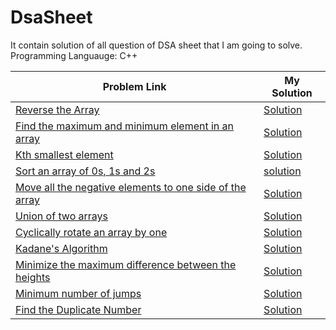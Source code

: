 # DsaSheet
It contain solution of all question of DSA sheet that I am going to solve.
Programming Languauge: C++




| Problem Link  | My Solution |
| ------------- | ------------- |
| [Reverse the Array](https://www.geeksforgeeks.org/write-a-program-to-reverse-an-array-or-string/)  | [Solution](https://github.com/sneha-baser/DsaSheet/blob/main/ReverseArray.cpp)  |
| [Find the maximum and minimum element in an array](https://www.geeksforgeeks.org/maximum-and-minimum-in-an-array/)| [Solution](https://github.com/sneha-baser/DsaSheet/blob/main/ReverseArray.cpp)  |
|[Kth smallest element](https://practice.geeksforgeeks.org/problems/kth-smallest-element5635/1)|[Solution](https://github.com/sneha-baser/DsaSheet/blob/main/KthSmallestElement.cpp)|
|[Sort an array of 0s, 1s and 2s](https://practice.geeksforgeeks.org/problems/sort-an-array-of-0s-1s-and-2s4231/1)|[solution](https://github.com/sneha-baser/DsaSheet/blob/main/Sort%20an%20array%20of%200s%2C%201s%20and%202s.cpp)|
|[Move all the negative elements to one side of the array](https://www.geeksforgeeks.org/move-negative-numbers-beginning-positive-end-constant-extra-space/)|[Solution](https://github.com/sneha-baser/DsaSheet/blob/main/Move%20all%20the%20negative%20elements%20to%20one%20side%20of%20the%20array.cpp)|
|[Union of two arrays](https://practice.geeksforgeeks.org/problems/union-of-two-arrays3538/1)|[Solution](https://github.com/sneha-baser/DsaSheet/blob/main/Union%20of%20two%20arrays.cpp)|
|[Cyclically rotate an array by one](https://practice.geeksforgeeks.org/problems/cyclically-rotate-an-array-by-one2614/1)|[Solution](https://github.com/sneha-baser/DsaSheet/blob/main/Cyclically%20rotate%20an%20array%20by%20one.cpp)|
|[Kadane's Algorithm ](https://practice.geeksforgeeks.org/problems/kadanes-algorithm-1587115620/1)|[Solution](https://github.com/sneha-baser/DsaSheet/blob/main/Kadane's%20Algorithm.cpp)|
|[Minimize the maximum difference between the heights](https://www.geeksforgeeks.org/minimize-the-maximum-difference-between-the-heights/)|[Solution](https://github.com/sneha-baser/DsaSheet/blob/main/Minimize%20the%20Heights%20II.cpp)|
|[Minimum number of jumps](https://practice.geeksforgeeks.org/problems/minimum-number-of-jumps-1587115620/1)|[Solution](https://github.com/sneha-baser/DsaSheet/blob/main/Minimum%20number%20of%20jumps.cpp)|
|[Find the Duplicate Number](https://leetcode.com/problems/find-the-duplicate-number/)|[Solution](https://leetcode.com/submissions/detail/478053377/)|

